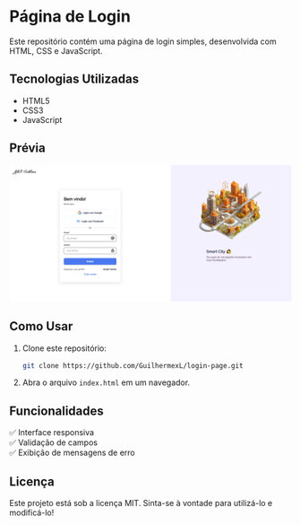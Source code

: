 # Página de Login

Este repositório contém uma página de login simples, desenvolvida com HTML, CSS e JavaScript.

## Tecnologias Utilizadas

- HTML5
- CSS3
- JavaScript

## Prévia

![preview-pg](/images/preview.png)

## Como Usar

1. Clone este repositório:
   ```bash
   git clone https://github.com/GuilhermexL/login-page.git
   ```
2. Abra o arquivo `index.html` em um navegador.

## Funcionalidades

✅ Interface responsiva <br>
✅ Validação de campos <br>
✅ Exibição de mensagens de erro <br>

## Licença

Este projeto está sob a licença MIT. Sinta-se à vontade para utilizá-lo e modificá-lo!
